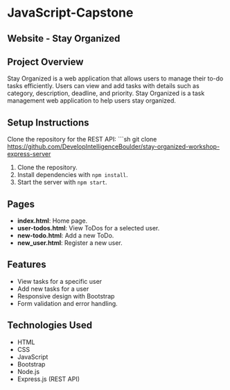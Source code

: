 # JavaScript-Capstone        

## Website - Stay Organized


## Project Overview

Stay Organized is a web application that allows users to manage their to-do tasks efficiently. Users can view and add tasks with details such as category, description, deadline, and priority. Stay Organized is a task management web application to help users stay organized.

## Setup Instructions

 Clone the repository for the REST API:
    ```sh
    git clone https://github.com/DevelopIntelligenceBoulder/stay-organized-workshop-express-server

1. Clone the repository.
2. Install dependencies with `npm install`.
3. Start the server with `npm start`.

## Pages

- **index.html**: Home page.
- **user-todos.html**: View ToDos for a selected user.
- **new-todo.html**: Add a new ToDo.
- **new_user.html**: Register a new user.


## Features

- View tasks for a specific user
- Add new tasks for a user
- Responsive design with Bootstrap
- Form validation and error handling.

## Technologies Used

- HTML
- CSS
- JavaScript
- Bootstrap
- Node.js
- Express.js (REST API)
    




